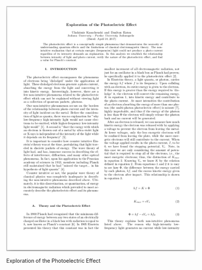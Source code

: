 
[![pdf_preview][Document_Preview]][Document_Source]

Exploration of the Photoelectric Effect

[Document_Preview]: /_material/previews/Photoelectric_Preview.png "Exploration of the Photoelectric Effect"
[Document_Source]: /_material/papers/Labs/Phys353_Photoelectric_Report.pdf
